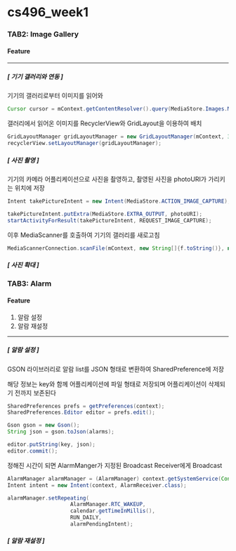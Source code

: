 # cs496_week1

### TAB2: Image Gallery

#### Feature
------------
##### [ 기기 갤러리와 연동 ]

기기의 갤러리로부터 이미지를 읽어와
```java
Cursor cursor = mContext.getContentResolver().query(MediaStore.Images.Media.EXTERNAL_CONTENT_URI, columns, null, null, orderBy);
```


갤러리에서 읽어온 이미지를 RecyclerView와 GridLayout을 이용하여 배치

```java
GridLayoutManager gridLayoutManager = new GridLayoutManager(mContext, 3);
recyclerView.setLayoutManager(gridLayoutManager);
```

##### [ 사진 촬영 ]


기기의 카메라 어플리케이션으로 사진을 촬영하고, 촬영된 사진을 photoURI가 가리키는 위치에 저장

```java
Intent takePictureIntent = new Intent(MediaStore.ACTION_IMAGE_CAPTURE);

takePictureIntent.putExtra(MediaStore.EXTRA_OUTPUT, photoURI);
startActivityForResult(takePictureIntent, REQUEST_IMAGE_CAPTURE);
```

이후 MediaScanner를 호출하여 기기의 갤러리를 새로고침

```java
MediaScannerConnection.scanFile(mContext, new String[]{f.toString()}, null, null);
```

##### [ 사진 확대 ]

### TAB3: Alarm

#### Feature
1. 알람 설정
2. 알람 재설정
------------
##### [ 알람 설정 ]

GSON 라이브러리로 알람 list를 JSON 형태로 변환하여 SharedPreference에 저장 

해당 정보는 key와 함께 어플리케이션에 파일 형태로 저장되며 어플리케이션이 삭제되기 전까지 보존된다

``` java
SharedPreferences prefs = getPreferences(context);
SharedPreferences.Editor editor = prefs.edit();

Gson gson = new Gson();
String json = gson.toJson(alarms);

editor.putString(key, json);
editor.commit();
```


정해진 시간이 되면 AlarmManger가 지정된 Broadcast Receiver에게 Broadcast

```java  
AlarmManager alarmManager = (AlarmManager) context.getSystemService(Context.ALARM_SERVICE);
Intent intent = new Intent(context, AlarmReceiver.class);

alarmManager.setRepeating(
                    AlarmManager.RTC_WAKEUP,
                    calendar.getTimeInMillis(),
                    RUN_DAILY,
                    alarmPendingIntent);
```

##### [ 알람 재설정 ]



